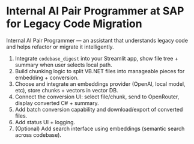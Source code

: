 # Internal AI Pair Programmer at SAP for Legacy Code Migration

Internal AI Pair Programmer — an assistant that understands legacy code and helps refactor or migrate it intelligently.

1. Integrate `codebase_digest` into your Streamlit app, show file tree + summary when user selects local path.
2. Build chunking logic to split VB.NET files into manageable pieces for embedding + conversion.
3. Choose and integrate an embeddings provider (OpenAI, local model, etc), store chunks + vectors in vector DB.
4. Connect the conversion UI: select file/chunk, send to OpenRouter, display converted C# + summary.
5. Add batch conversion capability and download/export of converted files.
6. Add status UI + logging.
7. (Optional) Add search interface using embeddings (semantic search across codebase).
